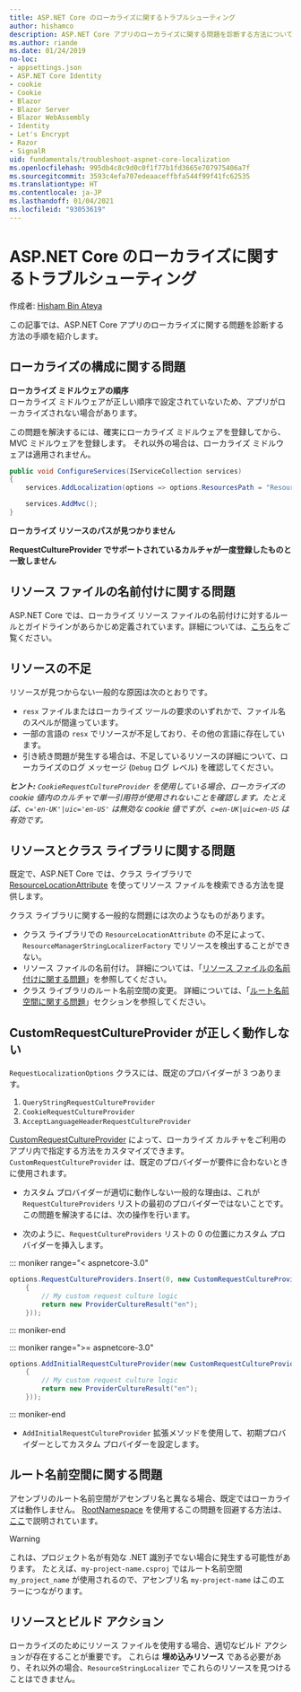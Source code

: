 ```yaml
---
title: ASP.NET Core のローカライズに関するトラブルシューティング
author: hishamco
description: ASP.NET Core アプリのローカライズに関する問題を診断する方法について説明します。
ms.author: riande
ms.date: 01/24/2019
no-loc:
- appsettings.json
- ASP.NET Core Identity
- cookie
- Cookie
- Blazor
- Blazor Server
- Blazor WebAssembly
- Identity
- Let's Encrypt
- Razor
- SignalR
uid: fundamentals/troubleshoot-aspnet-core-localization
ms.openlocfilehash: 995db4c8c9d0c0f1f77b1fd3665e707975406a7f
ms.sourcegitcommit: 3593c4efa707edeaaceffbfa544f99f41fc62535
ms.translationtype: HT
ms.contentlocale: ja-JP
ms.lasthandoff: 01/04/2021
ms.locfileid: "93053619"
---
```

# <a name="troubleshoot-aspnet-core-localization"></a>ASP.NET Core のローカライズに関するトラブルシューティング

作成者: [Hisham Bin Ateya](https://github.com/hishamco)

この記事では、ASP.NET Core アプリのローカライズに関する問題を診断する方法の手順を紹介します。

## <a name="localization-configuration-issues"></a>ローカライズの構成に関する問題

**ローカライズ ミドルウェアの順序**  
ローカライズ ミドルウェアが正しい順序で設定されていないため、アプリがローカライズされない場合があります。

この問題を解決するには、確実にローカライズ ミドルウェアを登録してから、MVC ミドルウェアを登録します。 それ以外の場合は、ローカライズ ミドルウェアは適用されません。

```csharp
public void ConfigureServices(IServiceCollection services)
{
    services.AddLocalization(options => options.ResourcesPath = "Resources");

    services.AddMvc();
}
```

**ローカライズ リソースのパスが見つかりません**

**RequestCultureProvider でサポートされているカルチャが一度登録したものと一致しません**  

## <a name="resource-file-naming-issues"></a>リソース ファイルの名前付けに関する問題

ASP.NET Core では、ローカライズ リソース ファイルの名前付けに対するルールとガイドラインがあらかじめ定義されています。詳細については、[こちら](xref:fundamentals/localization?view=aspnetcore-2.2#resource-file-naming)をご覧ください。

## <a name="missing-resources"></a>リソースの不足

リソースが見つからない一般的な原因は次のとおりです。

- `resx` ファイルまたはローカライズ ツールの要求のいずれかで、ファイル名のスペルが間違っています。
- 一部の言語の `resx` でリソースが不足しており、その他の言語に存在しています。
- 引き続き問題が発生する場合は、不足しているリソースの詳細について、ローカライズのログ メッセージ (`Debug` ログ レベル) を確認してください。

_**ヒント:** `CookieRequestCultureProvider` を使用している場合、ローカライズの cookie 値内のカルチャで単一引用符が使用されないことを確認します。たとえば、`c='en-UK'|uic='en-US'` は無効な cookie 値ですが、`c=en-UK|uic=en-US` は有効です。_

## <a name="resources--class-libraries-issues"></a>リソースとクラス ライブラリに関する問題

既定で、ASP.NET Core では、クラス ライブラリで [ResourceLocationAttribute](/dotnet/api/microsoft.extensions.localization.resourcelocationattribute?view=aspnetcore-2.1) を使ってリソース ファイルを検索できる方法を提供します。

クラス ライブラリに関する一般的な問題には次のようなものがあります。
- クラス ライブラリでの `ResourceLocationAttribute` の不足によって、`ResourceManagerStringLocalizerFactory` でリソースを検出することができない。
- リソース ファイルの名前付け。 詳細については、「[リソース ファイルの名前付けに関する問題](#resource-file-naming-issues)」を参照してください。
- クラス ライブラリのルート名前空間の変更。 詳細については、「[ルート名前空間に関する問題](#root-namespace-issues)」セクションを参照してください。

## <a name="customrequestcultureprovider-doesnt-work-as-expected"></a>CustomRequestCultureProvider が正しく動作しない

`RequestLocalizationOptions` クラスには、既定のプロバイダーが 3 つあります。

1. `QueryStringRequestCultureProvider`
2. `CookieRequestCultureProvider`
3. `AcceptLanguageHeaderRequestCultureProvider`

[CustomRequestCultureProvider](/dotnet/api/microsoft.aspnetcore.localization.customrequestcultureprovider?view=aspnetcore-2.1) によって、ローカライズ カルチャをご利用のアプリ内で指定する方法をカスタマイズできます。 `CustomRequestCultureProvider` は、既定のプロバイダーが要件に合わないときに使用されます。

- カスタム プロバイダーが適切に動作しない一般的な理由は、これが `RequestCultureProviders` リストの最初のプロバイダーではないことです。 この問題を解決するには、次の操作を行います。

- 次のように、`RequestCultureProviders` リストの 0 の位置にカスタム プロバイダーを挿入します。

::: moniker range="< aspnetcore-3.0"
```csharp
options.RequestCultureProviders.Insert(0, new CustomRequestCultureProvider(async context =>
    {
        // My custom request culture logic
        return new ProviderCultureResult("en");
    }));
```
::: moniker-end

::: moniker range=">= aspnetcore-3.0"
```csharp
options.AddInitialRequestCultureProvider(new CustomRequestCultureProvider(async context =>
    {
        // My custom request culture logic
        return new ProviderCultureResult("en");
    }));
```
::: moniker-end

- `AddInitialRequestCultureProvider` 拡張メソッドを使用して、初期プロバイダーとしてカスタム プロバイダーを設定します。

## <a name="root-namespace-issues"></a>ルート名前空間に関する問題

アセンブリのルート名前空間がアセンブリ名と異なる場合、既定ではローカライズは動作しません。 [RootNamespace](/dotnet/api/microsoft.extensions.localization.rootnamespaceattribute?view=aspnetcore-2.1) を使用するこの問題を回避する方法は、[ここ](xref:fundamentals/localization?view=aspnetcore-2.2#resource-file-naming)で説明されています。

> [!WARNING]
> これは、プロジェクト名が有効な .NET 識別子でない場合に発生する可能性があります。 たとえば、`my-project-name.csproj` ではルート名前空間 `my_project_name` が使用されるので、アセンブリ名 `my-project-name` はこのエラーにつながります。 

## <a name="resources--build-action"></a>リソースとビルド アクション

ローカライズのためにリソース ファイルを使用する場合、適切なビルド アクションが存在することが重要です。 これらは **埋め込みリソース** である必要があり、それ以外の場合、`ResourceStringLocalizer` でこれらのリソースを見つけることはできません。

